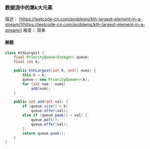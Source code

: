 ### 数据流中的第k大元素

描述： [https://leetcode-cn.com/problems/kth-largest-element-in-a-stream/](https://leetcode-cn.com/problems/kth-largest-element-in-a-stream/)
难度： 简单

#### 解题

```java
class KthLargest {
    final PriorityQueue<Integer> queue;
    final int k;

    public KthLargest(int k, int[] nums) {
        this.k = k;
        queue = new PriorityQueue<>(k);
        for (int num : nums)
            add(num);
    }

    public int add(int val) {
        if (queue.size() < k)
            queue.offer(val);
        else if (queue.peek() < val) {
            queue.poll();
            queue.offer(val);
        }
        return queue.peek();
    }
}
```

